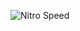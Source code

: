 ![Nitro Speed](https://drive.google.com/file/d/1LHm32ipn4j_lTYFZ-ZpRs0xQ2XyeDqUW/view?usp=drive_link)
